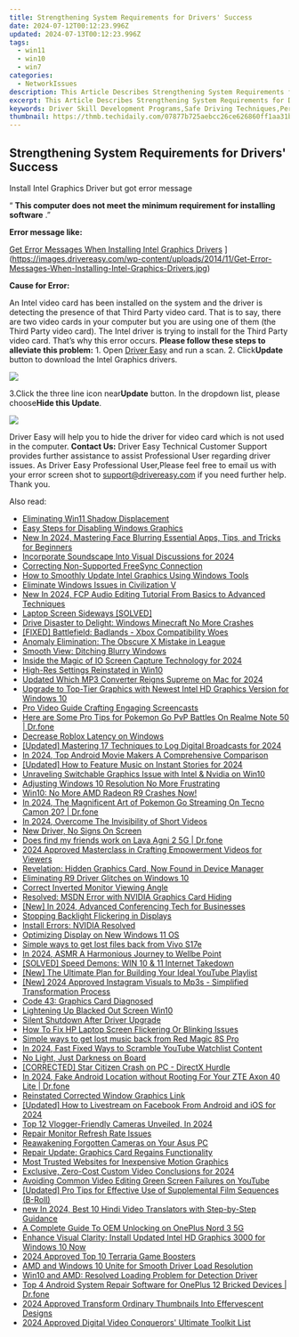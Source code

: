 ```yaml
---
title: Strengthening System Requirements for Drivers' Success
date: 2024-07-12T00:12:23.996Z
updated: 2024-07-13T00:12:23.996Z
tags:
  - win11
  - win10
  - win7
categories:
  - NetworkIssues
description: This Article Describes Strengthening System Requirements for Drivers' Success
excerpt: This Article Describes Strengthening System Requirements for Drivers' Success
keywords: Driver Skill Development Programs,Safe Driving Techniques,Performance-Based Driver Evaluation,Driving Efficiency Strategies,Systematic Approach to Driver Training,Driver Success Metrics,Performance-Oriented System Design (PODS)
thumbnail: https://thmb.techidaily.com/07877b725aebcc26ce626860ff1aa31b598ca62f4a725eae923eeb25fe929021.jpg
---
```


## Strengthening System Requirements for Drivers' Success

 Install Intel Graphics Driver but got error message

 “ **This computer does not meet the minimum requirement for installing software** .”

**Error message like:**

[Get Error Messages When Installing Intel Graphics Drivers](https://images.drivereasy.com/wp-content/uploads/2014/11/Get-Error-Messages-When-Installing-Intel-Graphics-Drivers.jpg) ](https://images.drivereasy.com/wp-content/uploads/2014/11/Get-Error-Messages-When-Installing-Intel-Graphics-Drivers.jpg)

**Cause for Error:**

An Intel video card has been installed on the system and the driver is detecting the presence of that Third Party video card. That is to say, there are two video cards in your computer but you are using one of them (the Third Party video card). The Intel driver is trying to install for the Third Party video card. That’s why this error occurs. **Please follow these steps to alleviate this problem:** 1\. Open [Driver Easy](https://tools.techidaily.com/drivereasy/download/) and run a scan. 2\. Click**Update** button to download the Intel Graphics drivers.

![](https://images.drivereasy.com/wp-content/uploads/2016/06/img_574f9477ccb94.png)

3.Click the three line icon near**Update** button. In the dropdown list, please choose**Hide this Update**.

![](https://images.drivereasy.com/wp-content/uploads/2016/06/img_574f952aa5025.png)

Driver Easy will help you to hide the driver for video card which is not used in the computer. **Contact Us:** Driver Easy Technical Customer Support provides further assistance to assist Professional User regarding driver issues. As Driver Easy Professional User,Please feel free to email us with your error screen shot to <support@drivereasy.com> if you need further help. Thank you.

<ins class="adsbygoogle"
     style="display:block"
     data-ad-format="autorelaxed"
     data-ad-client="ca-pub-7571918770474297"
     data-ad-slot="1223367746"></ins>



<ins class="adsbygoogle"
     style="display:block"
     data-ad-client="ca-pub-7571918770474297"
     data-ad-slot="8358498916"
     data-ad-format="auto"
     data-full-width-responsive="true"></ins>



<span class="atpl-alsoreadstyle">Also read:</span>
<div><ul>
<li><a href="https://network-issues.techidaily.com/eliminating-win11-shadow-displacement/"><u>Eliminating Win11 Shadow Displacement</u></a></li>
<li><a href="https://network-issues.techidaily.com/easy-steps-for-disabling-windows-graphics/"><u>Easy Steps for Disabling Windows Graphics</u></a></li>
<li><a href="https://ai-video-apps.techidaily.com/new-in-2024-mastering-face-blurring-essential-apps-tips-and-tricks-for-beginners/"><u>New In 2024, Mastering Face Blurring Essential Apps, Tips, and Tricks for Beginners</u></a></li>
<li><a href="https://some-knowledge.techidaily.com/incorporate-soundscape-into-visual-discussions-for-2024/"><u>Incorporate Soundscape Into Visual Discussions for 2024</u></a></li>
<li><a href="https://network-issues.techidaily.com/correcting-non-supported-freesync-connection/"><u>Correcting Non-Supported FreeSync Connection</u></a></li>
<li><a href="https://network-issues.techidaily.com/how-to-smoothly-update-intel-graphics-using-windows-tools/"><u>How to Smoothly Update Intel Graphics Using Windows Tools</u></a></li>
<li><a href="https://network-issues.techidaily.com/eliminate-windows-issues-in-civilization-v/"><u>Eliminate Windows Issues in Civilization V</u></a></li>
<li><a href="https://video-creation-software.techidaily.com/new-in-2024-fcp-audio-editing-tutorial-from-basics-to-advanced-techniques/"><u>New In 2024, FCP Audio Editing Tutorial From Basics to Advanced Techniques</u></a></li>
<li><a href="https://network-issues.techidaily.com/laptop-screen-sideways-solved/"><u>Laptop Screen Sideways [SOLVED]</u></a></li>
<li><a href="https://network-issues.techidaily.com/drive-disaster-to-delight-windows-minecraft-no-more-crashes/"><u>Drive Disaster to Delight: Windows Minecraft No More Crashes</u></a></li>
<li><a href="https://network-issues.techidaily.com/fixed-battlefield-badlands-xbox-compatibility-woes/"><u>[FIXED] Battlefield: Badlands - Xbox Compatibility Woes</u></a></li>
<li><a href="https://network-issues.techidaily.com/anomaly-elimination-the-obscure-x-mistake-in-league/"><u>Anomaly Elimination: The Obscure X Mistake in League</u></a></li>
<li><a href="https://network-issues.techidaily.com/smooth-view-ditching-blurry-windows/"><u>Smooth View: Ditching Blurry Windows</u></a></li>
<li><a href="https://screen-sharing-recording.techidaily.com/inside-the-magic-of-io-screen-capture-technology-for-2024/"><u>Inside the Magic of IO Screen Capture Technology for 2024</u></a></li>
<li><a href="https://network-issues.techidaily.com/high-res-settings-reinstated-in-win10/"><u>High-Res Settings Reinstated in Win10</u></a></li>
<li><a href="https://ai-video-tools.techidaily.com/updated-which-mp3-converter-reigns-supreme-on-mac-for-2024/"><u>Updated Which MP3 Converter Reigns Supreme on Mac for 2024</u></a></li>
<li><a href="https://network-issues.techidaily.com/1719974805276-upgrade-to-top-tier-graphics-with-newest-intel-hd-graphics-version-for-windows-10/"><u>Upgrade to Top-Tier Graphics with Newest Intel HD Graphics Version for Windows 10</u></a></li>
<li><a href="https://on-screen-recording.techidaily.com/pro-video-guide-crafting-engaging-screencasts/"><u>Pro Video Guide  Crafting Engaging Screencasts</u></a></li>
<li><a href="https://pokemon-go-android.techidaily.com/here-are-some-pro-tips-for-pokemon-go-pvp-battles-on-realme-note-50-drfone-by-drfone-virtual-android/"><u>Here are Some Pro Tips for Pokemon Go PvP Battles On Realme Note 50 | Dr.fone</u></a></li>
<li><a href="https://network-issues.techidaily.com/decrease-roblox-latency-on-windows/"><u>Decrease Roblox Latency on Windows</u></a></li>
<li><a href="https://fox-direct.techidaily.com/updated-mastering-17-techniques-to-log-digital-broadcasts-for-2024/"><u>[Updated] Mastering 17 Techniques to Log Digital Broadcasts for 2024</u></a></li>
<li><a href="https://video-creation-software.techidaily.com/in-2024-top-android-movie-makers-a-comprehensive-comparison/"><u>In 2024, Top Android Movie Makers A Comprehensive Comparison</u></a></li>
<li><a href="https://facebook-video-content.techidaily.com/updated-how-to-feature-music-on-instant-stories-for-2024/"><u>[Updated] How to Feature Music on Instant Stories for 2024</u></a></li>
<li><a href="https://network-issues.techidaily.com/unraveling-switchable-graphics-issue-with-intel-and-nvidia-on-win10/"><u>Unraveling Switchable Graphics Issue with Intel & Nvidia on Win10</u></a></li>
<li><a href="https://network-issues.techidaily.com/adjusting-windows-10-resolution-no-more-frustrating/"><u>Adjusting Windows 10 Resolution No More Frustrating</u></a></li>
<li><a href="https://network-issues.techidaily.com/1719974432958-win10-no-more-amd-radeon-r9-crashes-now/"><u>Win10: No More AMD Radeon R9 Crashes Now!</u></a></li>
<li><a href="https://android-pokemon-go.techidaily.com/in-2024-the-magnificent-art-of-pokemon-go-streaming-on-tecno-camon-20-drfone-by-drfone-virtual-android/"><u>In 2024, The Magnificent Art of Pokemon Go Streaming On Tecno Camon 20? | Dr.fone</u></a></li>
<li><a href="https://youtube-help.techidaily.com/in-2024-overcome-the-invisibility-of-short-videos/"><u>In 2024, Overcome  The Invisibility of Short Videos</u></a></li>
<li><a href="https://network-issues.techidaily.com/new-driver-no-signs-on-screen/"><u>New Driver, No Signs On Screen</u></a></li>
<li><a href="https://location-social.techidaily.com/does-find-my-friends-work-on-lava-agni-2-5g-drfone-by-drfone-virtual-android/"><u>Does find my friends work on Lava Agni 2 5G | Dr.fone</u></a></li>
<li><a href="https://youtube-stream.techidaily.com/2024-approved-masterclass-in-crafting-empowerment-videos-for-viewers/"><u>2024 Approved  Masterclass in Crafting Empowerment Videos for Viewers</u></a></li>
<li><a href="https://network-issues.techidaily.com/revelation-hidden-graphics-card-now-found-in-device-manager/"><u>Revelation: Hidden Graphics Card, Now Found in Device Manager</u></a></li>
<li><a href="https://network-issues.techidaily.com/eliminating-r9-driver-glitches-on-windows-10/"><u>Eliminating R9 Driver Glitches on Windows 10</u></a></li>
<li><a href="https://network-issues.techidaily.com/correct-inverted-monitor-viewing-angle/"><u>Correct Inverted Monitor Viewing Angle</u></a></li>
<li><a href="https://network-issues.techidaily.com/resolved-msdn-error-with-nvidia-graphics-card-hiding/"><u>Resolved: MSDN Error with NVIDIA Graphics Card Hiding</u></a></li>
<li><a href="https://visual-screen-recording.techidaily.com/new-in-2024-advanced-conferencing-tech-for-businesses/"><u>[New] In 2024, Advanced Conferencing Tech for Businesses</u></a></li>
<li><a href="https://network-issues.techidaily.com/stopping-backlight-flickering-in-displays/"><u>Stopping Backlight Flickering in Displays</u></a></li>
<li><a href="https://network-issues.techidaily.com/install-errors-nvidia-resolved/"><u>Install Errors: NVIDIA Resolved</u></a></li>
<li><a href="https://network-issues.techidaily.com/optimizing-display-on-new-windows-11-os/"><u>Optimizing Display on New Windows 11 OS</u></a></li>
<li><a href="https://techidaily.com/simple-ways-to-get-lost-files-back-from-vivo-s17e-by-fonelab-android-recover-data/"><u>Simple ways to get lost files back from Vivo S17e</u></a></li>
<li><a href="https://extra-tips.techidaily.com/in-2024-asmr-a-harmonious-journey-to-wellbe-point/"><u>In 2024, ASMR  A Harmonious Journey to Wellbe Point</u></a></li>
<li><a href="https://network-issues.techidaily.com/solved-speed-demons-win-10-and-11-internet-takedown/"><u>[SOLVED] Speed Demons: WIN 10 & 11 Internet Takedown</u></a></li>
<li><a href="https://facebook-video-footage.techidaily.com/new-the-ultimate-plan-for-building-your-ideal-youtube-playlist/"><u>[New] The Ultimate Plan for Building Your Ideal YouTube Playlist</u></a></li>
<li><a href="https://instagram-videos.techidaily.com/new-2024-approved-instagram-visuals-to-mp3s-simplified-transformation-process/"><u>[New] 2024 Approved  Instagram Visuals to Mp3s - Simplified Transformation Process</u></a></li>
<li><a href="https://network-issues.techidaily.com/code-43-graphics-card-diagnosed/"><u>Code 43: Graphics Card Diagnosed</u></a></li>
<li><a href="https://network-issues.techidaily.com/lightening-up-blacked-out-screen-win10/"><u>Lightening Up Blacked Out Screen Win10</u></a></li>
<li><a href="https://network-issues.techidaily.com/silent-shutdown-after-driver-upgrade/"><u>Silent Shutdown After Driver Upgrade</u></a></li>
<li><a href="https://network-issues.techidaily.com/how-to-fix-hp-laptop-screen-flickering-or-blinking-issues/"><u>How To Fix HP Laptop Screen Flickering Or Blinking Issues</u></a></li>
<li><a href="https://techidaily.com/simple-ways-to-get-lost-music-back-from-red-magic-8s-pro-by-fonelab-android-recover-music/"><u>Simple ways to get lost music back from Red Magic 8S Pro</u></a></li>
<li><a href="https://youtube-help.techidaily.com/in-2024-fast-fixed-ways-to-scramble-youtube-watchlist-content/"><u>In 2024, Fast Fixed Ways to Scramble YouTube Watchlist Content</u></a></li>
<li><a href="https://network-issues.techidaily.com/no-light-just-darkness-on-board/"><u>No Light, Just Darkness on Board</u></a></li>
<li><a href="https://network-issues.techidaily.com/corrected-star-citizen-crash-on-pc-directx-hurdle/"><u>[CORRECTED] Star Citizen Crash on PC - DirectX Hurdle</u></a></li>
<li><a href="https://android-location.techidaily.com/in-2024-fake-android-location-without-rooting-for-your-zte-axon-40-lite-drfone-by-drfone-virtual/"><u>In 2024, Fake Android Location without Rooting For Your ZTE Axon 40 Lite | Dr.fone</u></a></li>
<li><a href="https://network-issues.techidaily.com/reinstated-corrected-window-graphics-link/"><u>Reinstated Corrected Window Graphics Link</u></a></li>
<li><a href="https://facebook-video-recording.techidaily.com/updated-how-to-livestream-on-facebook-from-android-and-ios-for-2024/"><u>[Updated] How to Livestream on Facebook From Android and iOS for 2024</u></a></li>
<li><a href="https://facebook-record-videos.techidaily.com/top-12-vlogger-friendly-cameras-unveiled-in-2024/"><u>Top 12 Vlogger-Friendly Cameras Unveiled, In 2024</u></a></li>
<li><a href="https://network-issues.techidaily.com/repair-monitor-refresh-rate-issues/"><u>Repair Monitor Refresh Rate Issues</u></a></li>
<li><a href="https://network-issues.techidaily.com/reawakening-forgotten-cameras-on-your-asus-pc/"><u>Reawakening Forgotten Cameras on Your Asus PC</u></a></li>
<li><a href="https://network-issues.techidaily.com/repair-update-graphics-card-regains-functionality/"><u>Repair Update: Graphics Card Regains Functionality</u></a></li>
<li><a href="https://youtube-video-recordings.techidaily.com/most-trusted-websites-for-inexpensive-motion-graphics/"><u>Most Trusted Websites for Inexpensive Motion Graphics</u></a></li>
<li><a href="https://some-knowledge.techidaily.com/exclusive-zero-cost-custom-video-conclusions-for-2024/"><u>Exclusive, Zero-Cost Custom Video Conclusions for 2024</u></a></li>
<li><a href="https://network-issues.techidaily.com/avoiding-common-video-editing-green-screen-failures-on-youtube/"><u>Avoiding Common Video Editing Green Screen Failures on YouTube</u></a></li>
<li><a href="https://extra-support.techidaily.com/updated-pro-tips-for-effective-use-of-supplemental-film-sequences-b-roll/"><u>[Updated] Pro Tips for Effective Use of Supplemental Film Sequences (B-Roll)</u></a></li>
<li><a href="https://ai-video.techidaily.com/new-in-2024-best-10-hindi-video-translators-with-step-by-step-guidance/"><u>new In 2024, Best 10 Hindi Video Translators with Step-by-Step Guidance</u></a></li>
<li><a href="https://easy-unlock-android.techidaily.com/a-complete-guide-to-oem-unlocking-on-oneplus-nord-3-5g-by-drfone-android/"><u>A Complete Guide To OEM Unlocking on OnePlus Nord 3 5G</u></a></li>
<li><a href="https://network-issues.techidaily.com/1719974437083-enhance-visual-clarity-install-updated-intel-hd-graphics-3000-for-windows-10-now/"><u>Enhance Visual Clarity: Install Updated Intel HD Graphics 3000 for Windows 10 Now</u></a></li>
<li><a href="https://digital-screen-recording.techidaily.com/2024-approved-top-10-terraria-game-boosters/"><u>2024 Approved  Top 10 Terraria Game Boosters</u></a></li>
<li><a href="https://network-issues.techidaily.com/amd-and-windows-10-unite-for-smooth-driver-load-resolution/"><u>AMD and Windows 10 Unite for Smooth Driver Load Resolution</u></a></li>
<li><a href="https://network-issues.techidaily.com/win10-and-amd-resolved-loading-problem-for-detection-driver/"><u>Win10 and AMD: Resolved Loading Problem for Detection Driver</u></a></li>
<li><a href="https://howto.techidaily.com/top-4-android-system-repair-software-for-oneplus-12-bricked-devices-drfone-by-drfone-fix-android-problems-fix-android-problems/"><u>Top 4 Android System Repair Software for OnePlus 12 Bricked Devices | Dr.fone</u></a></li>
<li><a href="https://youtube-stream.techidaily.com/2024-approved-transform-ordinary-thumbnails-into-effervescent-designs/"><u>2024 Approved  Transform Ordinary Thumbnails Into Effervescent Designs</u></a></li>
<li><a href="https://youtube-video-recordings.techidaily.com/2024-approved-digital-video-conquerors-ultimate-toolkit-list/"><u>2024 Approved  Digital Video Conquerors' Ultimate Toolkit List</u></a></li>
</ul></div>
